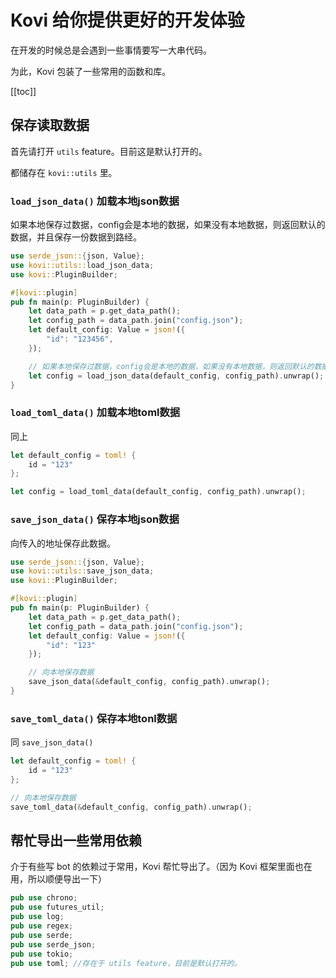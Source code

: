 # Kovi 给你提供更好的开发体验

在开发的时候总是会遇到一些事情要写一大串代码。

为此，Kovi 包装了一些常用的函数和库。

[[toc]]

## 保存读取数据

首先请打开 `utils` feature。目前这是默认打开的。

都储存在 `kovi::utils` 里。

### `load_json_data()` 加载本地json数据

如果本地保存过数据，config会是本地的数据，如果没有本地数据，则返回默认的数据，并且保存一份数据到路经。

```rust
use serde_json::{json, Value};
use kovi::utils::load_json_data;
use kovi::PluginBuilder;

#[kovi::plugin]
pub fn main(p: PluginBuilder) {
    let data_path = p.get_data_path();
    let config_path = data_path.join("config.json");
    let default_config: Value = json!({
        "id": "123456",
    });

    // 如果本地保存过数据，config会是本地的数据，如果没有本地数据，则返回默认的数据，并且保存一份数据到路经。
    let config = load_json_data(default_config, config_path).unwrap();
}
```

### `load_toml_data()` 加载本地toml数据

同上

```rust
let default_config = toml! {
    id = "123"
};

let config = load_toml_data(default_config, config_path).unwrap();
```

### `save_json_data()` 保存本地json数据

向传入的地址保存此数据。

```rust
use serde_json::{json, Value};
use kovi::utils::save_json_data;
use kovi::PluginBuilder;

#[kovi::plugin]
pub fn main(p: PluginBuilder) {
    let data_path = p.get_data_path();
    let config_path = data_path.join("config.json");
    let default_config: Value = json!({
        "id": "123"
    });

    // 向本地保存数据
    save_json_data(&default_config, config_path).unwrap();
}
```

### `save_toml_data()` 保存本地tonl数据

同 `save_json_data()`

```rust
let default_config = toml! {
    id = "123"
};

// 向本地保存数据
save_toml_data(&default_config, config_path).unwrap();
```

## 帮忙导出一些常用依赖

介于有些写 bot 的依赖过于常用，Kovi 帮忙导出了。（因为 Kovi 框架里面也在用，所以顺便导出一下）

```rust
pub use chrono;
pub use futures_util;
pub use log;
pub use regex;
pub use serde;
pub use serde_json;
pub use tokio;
pub use toml; //存在于 utils feature，目前是默认打开的。
```